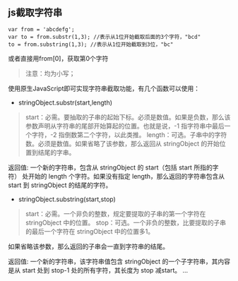 ## js截取字符串

```
var from = 'abcdefg';
var to = from.substr(1,3); //表示从1位开始截取后面的3个字符，"bcd"
to = from.substring(1,3); //表示从1位开始截取到3位，"bc"
```
或者直接用from[0]，获取第0个字符

> 注意：均为小写；

使用原生JavaScript即可实现字符串截取功能，有几个函数可以使用：
* stringObject.substr(start,length)

> start：必需。要抽取的子串的起始下标。必须是数值。如果是负数，那么该参数声明从字符串的尾部开始算起的位置。也就是说，-1 指字符串中最后一个字符，-2 指倒数第二个字符，以此类推。
> length：可选。子串中的字符数。必须是数值。如果省略了该参数，那么返回从 stringObject 的开始位置到结尾的字串。

返回值: 一个新的字符串，包含从 stringObject 的 start（包括 start 所指的字符） 处开始的 length 个字符。如果没有指定 length，那么返回的字符串包含从 start 到 stringObject 的结尾的字符。

* stringObject.substring(start,stop)

> start：必需。一个非负的整数，规定要提取的子串的第一个字符在 stringObject 中的位置。
> stop：可选。一个非负的整数，比要提取的子串的最后一个字符在 stringObject 中的位置多1。

如果省略该参数，那么返回的子串会一直到字符串的结尾。

返回值: 一个新的字符串，该字符串值包含 stringObject 的一个子字符串，其内容是从 start 处到 stop-1 处的所有字符，其长度为 stop 减start。 ...
